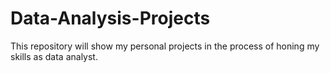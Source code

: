 # Data-Analysis-Projects

This repository will show my personal projects in the process of honing my skills as data analyst. 
